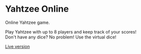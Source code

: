 # Yahtzee Online
Online Yahtzee game.

Play Yahtzee with up to 8 players and keep track of your scores!  
Don't have any dice? No problem! Use the virtual dice!

<a href="https://yahtzeegame.netlify.app">Live version</a>
